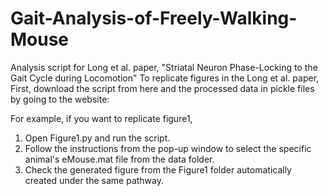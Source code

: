 # Gait-Analysis-of-Freely-Walking-Mouse
Analysis script for Long et al. paper, "Striatal Neuron Phase-Locking to the Gait Cycle during Locomotion"
To replicate figures in the Long et al. paper, 
First, download the script from here and the processed data in pickle files by going to the website:

For example, if you want to replicate figure1, 
1. Open Figure1.py and run the script. 
2. Follow the instructions from the pop-up window to select the specific animal's eMouse.mat file from the data folder.
3. Check the generated figure from the Figure1 folder automatically created under the same pathway.
